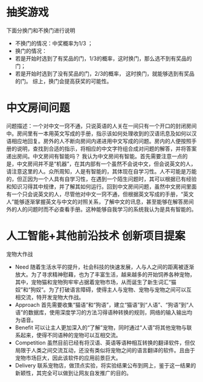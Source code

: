 # 抽奖游戏
下面分换门和不换门进行说明  
    
- 不换门的情况：中奖概率为1/3 ；
- 换门的情况：
- 若是开始时选到了有奖品的门，1/3的概率，这时换门，那么选不到有奖品的门；
- 若是开始时选到了没有奖品的门，2/3的概率， 这时换门，就能够选到有奖品的门。
综上，换门会提高获奖的可能性。
# 中文房间问题
问题描述：一个对中文一窍不通，只说英语的人关在一间只有一个开口的封闭房间中。房间里有一本用英文写成的手册，指示该如何处理收到的汉语讯息及如何以汉语相应地回复。房外的人不断向房间内递进用中文写成的问题。房内的人便按照手册的说明，查找到合适的指示，将相应的中文字符组合成对问题的解答，并将答案递出房间。中文房间有智能吗？
我认为中文房间有智能。首先需要注意一点的是，中文房间并不是“机器”，在其内部有一个虽然不会说中文，但会说英文的人，请注意这里的人。众所周知，人是有智能的，其体现在自学习性。人不可能是万能的，但正因为一个人具有自学习性，在遇到一个陌生问题时，其可以根据已有经验和知识习得其中规律，并了解其如何运行。回到中文房间问题，虽然中文房间里面有一个只会说英文的人，尽管他对中文一窍不通，但根据英文写成的手册，“英文人”能够逐渐掌握英文与中文的对照关系，了解中文的讯息，甚至能够在解答房间外的人的问题时而不必查看手册。这种能够自我学习的系统我认为是具有智能的。
# 人工智能+其他前沿技术 创新项目提案
宠物大作战
- Need
    随着生活水平的提升，社会科技的快速发展，人与人之间的距离被逐渐放大。为了寻求精神慰藉，也为了丰富生活，越来越多的开始饲养各种宠物，其中，宠物猫和宠物狗牢牢占据着宠物市场，从而诞生了新生词汇“猫奴”和“狗奴”。为了打破语言障碍，使得主人与宠物、宠物与宠物之间可以互相交流，特开发宠物大作战。
- Approach
    首先需要收集“猫语”和“狗语”，建立“猫语”到“人语”、“狗语”到“人语”的数据库，使用深度学习的方法习得语种转换的规则，网络的输入输出均为语音。
- Benefit
    可以让主人更加深入的“了解”宠物，同时通过“人语”将其他宠物与联系起来，使得不同语种的宠物可以互相交流。
- Competition
    虽然目前已经有将汉语、英语等语种相互转换的翻译软件，但仅局限于人类之间交流互动，还没有类似将宠物之间的语言翻译的软件。且由于宠物市场巨大，因此该软件的应用前景巨大。
- Delivery
    联系宠物店，做顶点实验，将实验结果公布到网上，鉴于这一结果的新颖性，其完全可以做到让网友自发推广的目的。
